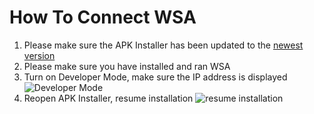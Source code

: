 # How To Connect WSA
1. Please make sure the APK Installer has been updated to the [newest version](https://github.com/Paving-Base/APK-Installer/releases "APK Installer")
2. Please make sure you have installed and ran WSA
3. Turn on Developer Mode, make sure the IP address is displayed ![Developer Mode](https://raw.githubusercontent.com/Paving-Base/APK-Installer/screenshots/Documents/Tutorials/How%20To%20Connect%20WSA/Images/Snipaste_2021-10-22_14-57-56.png)
4. Reopen APK Installer, resume installation ![resume installation](https://raw.githubusercontent.com/Paving-Base/APK-Installer/screenshots/Documents/Tutorials/How%20To%20Connect%20WSA/Images/Snipaste_2021-10-22_15-10-06.png)
